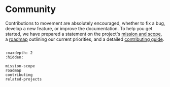 # Community

Contributions to movement are absolutely encouraged, whether to fix a bug,
develop a new feature, or improve the documentation.
To help you get started, we have prepared a statement on the project's [mission and scope](target-mission),
a [roadmap](target-roadmap) outlining our current priorities, and a detailed [contributing guide](target-contributing).

```{include} ../snippets/get-in-touch.md
```

```{toctree}
:maxdepth: 2
:hidden:

mission-scope
roadmap
contributing
related-projects
```
